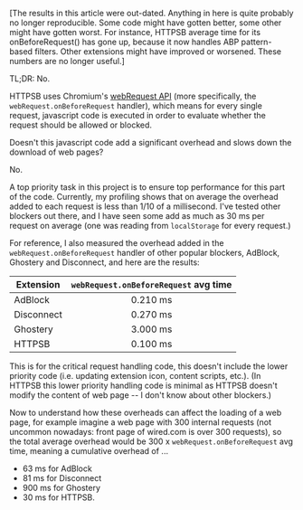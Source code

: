 [The results in this article were out-dated. Anything in here is quite probably no longer reproducible. Some code might have gotten better, some other might have gotten worst. For instance, HTTPSB average time for its onBeforeRequest() has gone up, because it now handles ABP pattern-based filters. Other extensions might have improved or worsened. These numbers are no longer useful.]

TL;DR: No.

HTTPSB uses Chromium's [webRequest API](http://developer.chrome.com/extensions/webRequest.html) (more specifically, the `webRequest.onBeforeRequest` handler), which means for every single request, javascript code is executed in order to evaluate whether the request should be allowed or blocked.

Doesn't this javascript code add a significant overhead and slows down the download of web pages?

No.

A top priority task in this project is to ensure top performance for this part of the code. Currently, my profiling  shows that on average the overhead added to each request is less than 1/10 of a millisecond. I've tested other blockers out there, and I have seen some add as much as 30 ms per request on average (one was reading from `localStorage` for every request.)

For reference, I also measured the overhead added in the `webRequest.onBeforeRequest` handler of other popular blockers, AdBlock, Ghostery and Disconnect, and here are the results:

| Extension  | `webRequest.onBeforeRequest` avg time |
| ---------- |:-------------------------------------:|
| AdBlock    | 0.210 ms                              |
| Disconnect | 0.270 ms                              |
| Ghostery   | 3.000 ms                              |
| HTTPSB     | 0.100 ms                              |

This is for the critical request handling code, this doesn't include the lower priority code (i.e. updating extension icon, content scripts, etc.). (In HTTPSB this lower priority handling code is minimal as HTTPSB doesn't modify the content of web page -- I don't know about other blockers.)

Now to understand how these overheads can affect the loading of a web page, for example imagine a web page with 300 internal requests (not uncommon nowadays: front page of wired.com is over 300 requests), so the total average overhead would be 300 x `webRequest.onBeforeRequest` avg time, meaning a cumulative overhead of ...

*  63 ms for AdBlock
*  81 ms for Disconnect
* 900 ms for Ghostery
*  30 ms for HTTPSB.